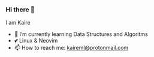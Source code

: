 ### Hi there 👋

I am Kaire

- 🌱 I’m currently learning Data Structures and Algoritms
- 💕 Linux & Neovim
- 📫 How to reach me: kaireml@protonmail.com
